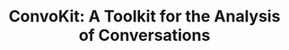 ---
layout: publication
title: "ConvoKit: A Toolkit for the Analysis of Conversations"
website: "https://convokit.cornell.edu/"
authors:
  - { id: 'jonathanc', tag: '' }
  - { id: 'calebc', tag: '' }
  - { id: 'liyef', tag: '' }
  - { id: 'andreww', tag: '' }
  - { id: 'justinez', tag: '' }
  - { id: 'cristiand', tag: '' }
venue: Proceedings of SIGDIAL, 2020. System demo.
---